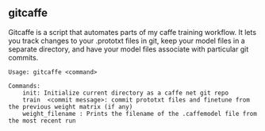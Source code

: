 gitcaffe
--

Gitcaffe is a script that automates parts of my caffe training workflow. It lets you track changes to your .prototxt files in git, keep your model files in a separate directory, and have your model files associate with particular git commits.

```
Usage: gitcaffe <command>

Commands: 
    init: Initialize current directory as a caffe net git repo
    train  <commit message>: commit prototxt files and finetune from the previous weight matrix (if any)
    weight_filename : Prints the filename of the .caffemodel file from the most recent run
```
